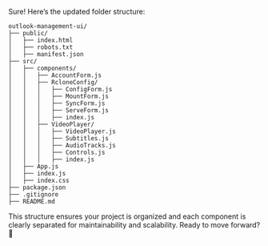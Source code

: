 Sure! Here’s the updated folder structure:

```
outlook-management-ui/
├── public/
│   ├── index.html
│   ├── robots.txt
│   ├── manifest.json
├── src/
│   ├── components/
│   │   ├── AccountForm.js
│   │   ├── RcloneConfig/
│   │   │   ├── ConfigForm.js
│   │   │   ├── MountForm.js
│   │   │   ├── SyncForm.js
│   │   │   ├── ServeForm.js
│   │   │   ├── index.js
│   │   ├── VideoPlayer/
│   │   │   ├── VideoPlayer.js
│   │   │   ├── Subtitles.js
│   │   │   ├── AudioTracks.js
│   │   │   ├── Controls.js
│   │   │   ├── index.js
│   ├── App.js
│   ├── index.js
│   ├── index.css
├── package.json
├── .gitignore
├── README.md
```

This structure ensures your project is organized and each component is clearly separated for maintainability and scalability. Ready to move forward? 🚀
